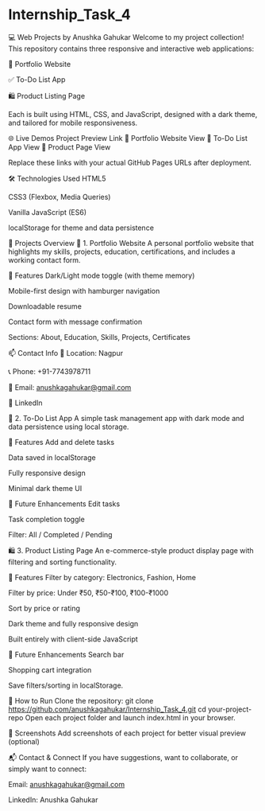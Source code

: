 # Internship_Task_4
💻 Web Projects by Anushka Gahukar
Welcome to my project collection!
This repository contains three responsive and interactive web applications:

🎨 Portfolio Website

✅ To-Do List App

🛍️ Product Listing Page

Each is built using HTML, CSS, and JavaScript, designed with a dark theme, and tailored for mobile responsiveness.

🌐 Live Demos
Project	Preview Link
💼 Portfolio Website	View
📝 To-Do List App	View
🛒 Product Page	View

Replace these links with your actual GitHub Pages URLs after deployment.

🛠️ Technologies Used
HTML5

CSS3 (Flexbox, Media Queries)

Vanilla JavaScript (ES6)

localStorage for theme and data persistence

📁 Projects Overview
💼 1. Portfolio Website
A personal portfolio website that highlights my skills, projects, education, certifications, and includes a working contact form.

🔑 Features
Dark/Light mode toggle (with theme memory)

Mobile-first design with hamburger navigation

Downloadable resume

Contact form with message confirmation

Sections: About, Education, Skills, Projects, Certificates

📫 Contact Info
📍 Location: Nagpur

📞 Phone: +91-7743978711

📧 Email: anushkagahukar@gmail.com

🔗 LinkedIn

📝 2. To-Do List App
A simple task management app with dark mode and data persistence using local storage.

🔑 Features
Add and delete tasks

Data saved in localStorage

Fully responsive design

Minimal dark theme UI

🔧 Future Enhancements
Edit tasks

Task completion toggle

Filter: All / Completed / Pending

🛍️ 3. Product Listing Page
An e-commerce-style product display page with filtering and sorting functionality.

🔑 Features
Filter by category: Electronics, Fashion, Home

Filter by price: Under ₹50, ₹50-₹100, ₹100-₹1000

Sort by price or rating

Dark theme and fully responsive design

Built entirely with client-side JavaScript

🔧 Future Enhancements
Search bar

Shopping cart integration

Save filters/sorting in localStorage.

🚀 How to Run
Clone the repository:
git clone https://github.com/anushkagahukar/Internship_Task_4.git
cd your-project-repo
Open each project folder and launch index.html in your browser.

📸 Screenshots
Add screenshots of each project for better visual preview (optional)

📬 Contact & Connect
If you have suggestions, want to collaborate, or simply want to connect:

Email: anushkagahukar@gmail.com

LinkedIn: Anushka Gahukar
